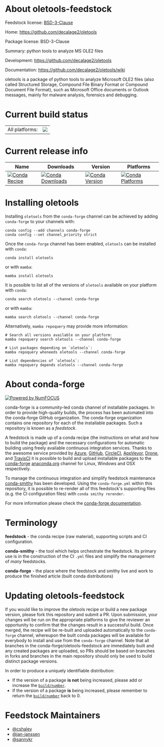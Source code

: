 About oletools-feedstock
========================

Feedstock license: [BSD-3-Clause](https://github.com/conda-forge/oletools-feedstock/blob/main/LICENSE.txt)

Home: https://github.com/decalage2/oletools

Package license: BSD-3-Clause

Summary: python tools to analyze MS OLE2 files

Development: https://github.com/decalage2/oletools

Documentation: https://github.com/decalage2/oletools/wiki

oletools is a package of python tools to analyze Microsoft OLE2 files (also called Structured Storage, Compound File Binary Format or Compound Document File Format), such as Microsoft Office documents or Outlook messages, mainly for malware analysis, forensics and debugging.

Current build status
====================


<table><tr><td>All platforms:</td>
    <td>
      <a href="https://dev.azure.com/conda-forge/feedstock-builds/_build/latest?definitionId=5654&branchName=main">
        <img src="https://dev.azure.com/conda-forge/feedstock-builds/_apis/build/status/oletools-feedstock?branchName=main">
      </a>
    </td>
  </tr>
</table>

Current release info
====================

| Name | Downloads | Version | Platforms |
| --- | --- | --- | --- |
| [![Conda Recipe](https://img.shields.io/badge/recipe-oletools-green.svg)](https://anaconda.org/conda-forge/oletools) | [![Conda Downloads](https://img.shields.io/conda/dn/conda-forge/oletools.svg)](https://anaconda.org/conda-forge/oletools) | [![Conda Version](https://img.shields.io/conda/vn/conda-forge/oletools.svg)](https://anaconda.org/conda-forge/oletools) | [![Conda Platforms](https://img.shields.io/conda/pn/conda-forge/oletools.svg)](https://anaconda.org/conda-forge/oletools) |

Installing oletools
===================

Installing `oletools` from the `conda-forge` channel can be achieved by adding `conda-forge` to your channels with:

```
conda config --add channels conda-forge
conda config --set channel_priority strict
```

Once the `conda-forge` channel has been enabled, `oletools` can be installed with `conda`:

```
conda install oletools
```

or with `mamba`:

```
mamba install oletools
```

It is possible to list all of the versions of `oletools` available on your platform with `conda`:

```
conda search oletools --channel conda-forge
```

or with `mamba`:

```
mamba search oletools --channel conda-forge
```

Alternatively, `mamba repoquery` may provide more information:

```
# Search all versions available on your platform:
mamba repoquery search oletools --channel conda-forge

# List packages depending on `oletools`:
mamba repoquery whoneeds oletools --channel conda-forge

# List dependencies of `oletools`:
mamba repoquery depends oletools --channel conda-forge
```


About conda-forge
=================

[![Powered by
NumFOCUS](https://img.shields.io/badge/powered%20by-NumFOCUS-orange.svg?style=flat&colorA=E1523D&colorB=007D8A)](https://numfocus.org)

conda-forge is a community-led conda channel of installable packages.
In order to provide high-quality builds, the process has been automated into the
conda-forge GitHub organization. The conda-forge organization contains one repository
for each of the installable packages. Such a repository is known as a *feedstock*.

A feedstock is made up of a conda recipe (the instructions on what and how to build
the package) and the necessary configurations for automatic building using freely
available continuous integration services. Thanks to the awesome service provided by
[Azure](https://azure.microsoft.com/en-us/services/devops/), [GitHub](https://github.com/),
[CircleCI](https://circleci.com/), [AppVeyor](https://www.appveyor.com/),
[Drone](https://cloud.drone.io/welcome), and [TravisCI](https://travis-ci.com/)
it is possible to build and upload installable packages to the
[conda-forge](https://anaconda.org/conda-forge) [anaconda.org](https://anaconda.org/)
channel for Linux, Windows and OSX respectively.

To manage the continuous integration and simplify feedstock maintenance
[conda-smithy](https://github.com/conda-forge/conda-smithy) has been developed.
Using the ``conda-forge.yml`` within this repository, it is possible to re-render all of
this feedstock's supporting files (e.g. the CI configuration files) with ``conda smithy rerender``.

For more information please check the [conda-forge documentation](https://conda-forge.org/docs/).

Terminology
===========

**feedstock** - the conda recipe (raw material), supporting scripts and CI configuration.

**conda-smithy** - the tool which helps orchestrate the feedstock.
                   Its primary use is in the construction of the CI ``.yml`` files
                   and simplify the management of *many* feedstocks.

**conda-forge** - the place where the feedstock and smithy live and work to
                  produce the finished article (built conda distributions)


Updating oletools-feedstock
===========================

If you would like to improve the oletools recipe or build a new
package version, please fork this repository and submit a PR. Upon submission,
your changes will be run on the appropriate platforms to give the reviewer an
opportunity to confirm that the changes result in a successful build. Once
merged, the recipe will be re-built and uploaded automatically to the
`conda-forge` channel, whereupon the built conda packages will be available for
everybody to install and use from the `conda-forge` channel.
Note that all branches in the conda-forge/oletools-feedstock are
immediately built and any created packages are uploaded, so PRs should be based
on branches in forks and branches in the main repository should only be used to
build distinct package versions.

In order to produce a uniquely identifiable distribution:
 * If the version of a package **is not** being increased, please add or increase
   the [``build/number``](https://docs.conda.io/projects/conda-build/en/latest/resources/define-metadata.html#build-number-and-string).
 * If the version of a package **is** being increased, please remember to return
   the [``build/number``](https://docs.conda.io/projects/conda-build/en/latest/resources/define-metadata.html#build-number-and-string)
   back to 0.

Feedstock Maintainers
=====================

* [@cshaley](https://github.com/cshaley/)
* [@jan-janssen](https://github.com/jan-janssen/)
* [@sannykr](https://github.com/sannykr/)

